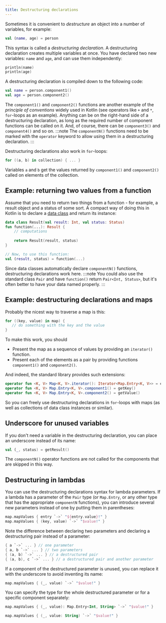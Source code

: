 ```yaml
---
title: Destructuring declarations
---
```



Sometimes it is convenient to *destructure* an object into a number of variables, for example:

```kotlin
val (name, age) = person 
```

This syntax is called a *destructuring declaration*. A destructuring declaration creates multiple variables at once.
You have declared two new variables: `name` and `age`, and can use them independently:

 ```kotlin
println(name)
println(age)
```

A destructuring declaration is compiled down to the following code:

```kotlin
val name = person.component1()
val age = person.component2()
```

The `component1()` and `component2()` functions are another example of the *principle of conventions* widely used in Kotlin 
(see operators like `+` and `*`, `for`-loops as an example). 
Anything can be on the right-hand side of a destructuring declaration, as long as the required number of component 
functions can be called on it. And, of course, there can be `component3()` and `component4()` and so on.
:::note
The `componentN()` functions need to be marked with the `operator` keyword to allow using them in a destructuring 
declaration.
:::

Destructuring declarations also work in `for`-loops:

```kotlin
for ((a, b) in collection) { ... }
```

Variables `a` and `b` get the values returned by `component1()` and `component2()` called on elements of the collection. 

## Example: returning two values from a function
 
Assume that you need to return two things from a function - for example, a result object and a status of some sort.
A compact way of doing this in Kotlin is to declare a [data class](data-classes.md) and return its instance:

```kotlin
data class Result(val result: Int, val status: Status)
fun function(...): Result {
    // computations
    
    return Result(result, status)
}

// Now, to use this function:
val (result, status) = function(...)
```

Since data classes automatically declare `componentN()` functions, destructuring declarations work here.
:::note
You could also use the standard class `Pair` and have `function()` return `Pair<Int, Status>`, 
but it's often better to have your data named properly.
:::

## Example: destructuring declarations and maps

Probably the nicest way to traverse a map is this:

```kotlin
for ((key, value) in map) {
   // do something with the key and the value
}
```

To make this work, you should 

* Present the map as a sequence of values by providing an `iterator()` function.
* Present each of the elements as a pair by providing functions `component1()` and `component2()`.
  
And indeed, the standard library provides such extensions:

```kotlin
operator fun <K, V> Map<K, V>.iterator(): Iterator<Map.Entry<K, V>> = entrySet().iterator()
operator fun <K, V> Map.Entry<K, V>.component1() = getKey()
operator fun <K, V> Map.Entry<K, V>.component2() = getValue()
```

So you can freely use destructuring declarations in `for`-loops with maps (as well as collections of data class instances or similar).

## Underscore for unused variables

If you don't need a variable in the destructuring declaration, you can place an underscore instead of its name:

```kotlin
val (_, status) = getResult()
```

The `componentN()` operator functions are not called for the components that are skipped in this way.

## Destructuring in lambdas

You can use the destructuring declarations syntax for lambda parameters.
If a lambda has a parameter of the `Pair` type (or `Map.Entry`, or any other type that has the appropriate `componentN` 
functions), you can introduce several new parameters instead of one by putting them in parentheses:   

```kotlin
map.mapValues { entry `->` "${entry.value}!" }
map.mapValues { (key, value) `->` "$value!" }
```

Note the difference between declaring two parameters and declaring a destructuring pair instead of a parameter:  

```kotlin
{ a `->` ... } // one parameter
{ a, b `->` ... } // two parameters
{ (a, b) `->` ... } // a destructured pair
{ (a, b), c `->` ... } // a destructured pair and another parameter
```

If a component of the destructured parameter is unused, you can replace it with the underscore to avoid inventing its name:

```kotlin
map.mapValues { (_, value) `->` "$value!" }
```

You can specify the type for the whole destructured parameter or for a specific component separately:

```kotlin
map.mapValues { (_, value): Map.Entry<Int, String> `->` "$value!" }

map.mapValues { (_, value: String) `->` "$value!" }
```

